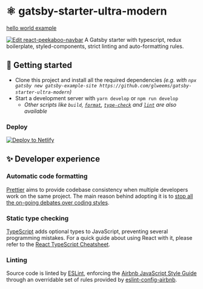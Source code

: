 # ⚛️ gatsby-starter-ultra-modern
[hello world example](embedded-codesandbox://hello-world-example)

[![Edit react-peekaboo-navbar](https://codesandbox.io/static/img/play-codesandbox.svg)](https://codesandbox.io/s/github/gwtuts/react-peekaboo-navbar/tree/master/?autoresize=1&fontsize=14&view=preview)
A Gatsby starter with typescript, redux boilerplate, styled-components, strict linting and auto-formatting rules.

## 🚀 Getting started

- Clone this project and install all the required dependencies _(e.g. with `npx gatsby new gatsby-example-site https://github.com/glweems/gatsby-starter-ultra-modern`)_
- Start a development server with `yarn develop` or `npm run develop`
  - _Other scripts like `build`, [`format`](#automatic-code-formatting), [`type-check`](#static-type-checking) and [`lint`](#linting) are also available_

### Deploy

[![Deploy to Netlify](https://www.netlify.com/img/deploy/button.svg)](https://app.netlify.com/start/deploy?repository=https://github.com/glweemsgatsby-starter-ultra-modern)

## ✨ Developer experience

### Automatic code formatting

[Prettier][] aims to provide codebase consistency when multiple developers work on the same project. The main reason behind adopting it is to [stop all the on-going debates over coding styles][].

[prettier]: https://prettier.io/
[stop all the on-going debates over coding styles]: https://prettier.io/docs/en/why-prettier.html

### Static type checking

[TypeScript][] adds optional types to JavaScript, preventing several programming mistakes. For a quick guide about using React with it, please refer to the [React TypeScript Cheatsheet][].

[typescript]: https://www.typescriptlang.org/
[react typescript cheatsheet]: https://github.com/sw-yx/react-typescript-cheatsheet

### Linting

Source code is linted by [ESLint][], enforcing the [Airbnb JavaScript Style Guide][] through an overridable set of rules provided by [eslint-config-airbnb][].

[eslint]: https://eslint.org/
[airbnb javascript style guide]: https://github.com/airbnb/javascript
[eslint-config-airbnb]: https://github.com/airbnb/javascript/tree/master/packages/eslint-config-airbnb
